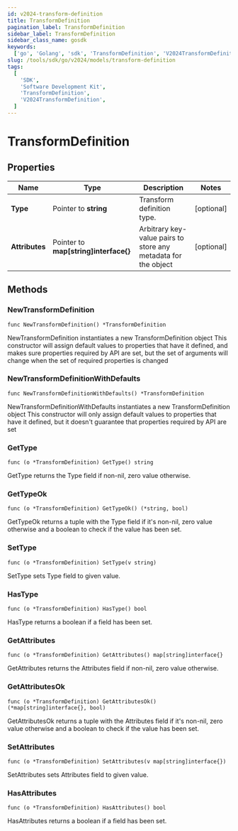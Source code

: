```yaml
---
id: v2024-transform-definition
title: TransformDefinition
pagination_label: TransformDefinition
sidebar_label: TransformDefinition
sidebar_class_name: gosdk
keywords:
  ['go', 'Golang', 'sdk', 'TransformDefinition', 'V2024TransformDefinition']
slug: /tools/sdk/go/v2024/models/transform-definition
tags:
  [
    'SDK',
    'Software Development Kit',
    'TransformDefinition',
    'V2024TransformDefinition',
  ]
---
```


# TransformDefinition

## Properties

| Name | Type | Description | Notes |
| --- | --- | --- | --- |
| **Type** | Pointer to **string** | Transform definition type. | [optional] |
| **Attributes** | Pointer to **map[string]interface{}** | Arbitrary key-value pairs to store any metadata for the object | [optional] |

## Methods

### NewTransformDefinition

`func NewTransformDefinition() *TransformDefinition`

NewTransformDefinition instantiates a new TransformDefinition object This constructor will assign default values to properties that have it defined, and makes sure properties required by API are set, but the set of arguments will change when the set of required properties is changed

### NewTransformDefinitionWithDefaults

`func NewTransformDefinitionWithDefaults() *TransformDefinition`

NewTransformDefinitionWithDefaults instantiates a new TransformDefinition object This constructor will only assign default values to properties that have it defined, but it doesn't guarantee that properties required by API are set

### GetType

`func (o *TransformDefinition) GetType() string`

GetType returns the Type field if non-nil, zero value otherwise.

### GetTypeOk

`func (o *TransformDefinition) GetTypeOk() (*string, bool)`

GetTypeOk returns a tuple with the Type field if it's non-nil, zero value otherwise and a boolean to check if the value has been set.

### SetType

`func (o *TransformDefinition) SetType(v string)`

SetType sets Type field to given value.

### HasType

`func (o *TransformDefinition) HasType() bool`

HasType returns a boolean if a field has been set.

### GetAttributes

`func (o *TransformDefinition) GetAttributes() map[string]interface{}`

GetAttributes returns the Attributes field if non-nil, zero value otherwise.

### GetAttributesOk

`func (o *TransformDefinition) GetAttributesOk() (*map[string]interface{}, bool)`

GetAttributesOk returns a tuple with the Attributes field if it's non-nil, zero value otherwise and a boolean to check if the value has been set.

### SetAttributes

`func (o *TransformDefinition) SetAttributes(v map[string]interface{})`

SetAttributes sets Attributes field to given value.

### HasAttributes

`func (o *TransformDefinition) HasAttributes() bool`

HasAttributes returns a boolean if a field has been set.
